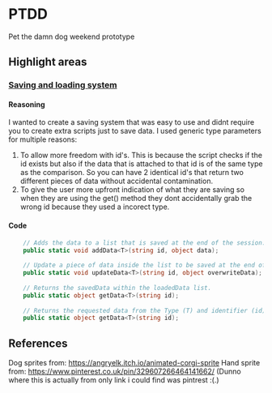 # PTDD
Pet the damn dog weekend prototype


## Highlight areas

### [Saving and loading system](https://github.com/lukewhitingdev/PTDD/blob/main/Pet-the-damn-dog/Assets/SaveManager.cs)

#### Reasoning
I wanted to create a saving system that was easy to use and didnt require you to create extra scripts just to save data.
I used generic type parameters for multiple reasons:
  1. To allow more freedom with id's. This is because the script checks if the id exists but also if the data that is attached to that id is of the same type as the comparison. So      you can have 2 identical id's that return two different pieces of data without accidental contamination.
  2. To give the user more upfront indication of what they are saving so when they are using the get() method they dont accidentally grab the wrong id because they used a incorect      type.

#### Code
```C#
    // Adds the data to a list that is saved at the end of the session.
    public static void addData<T>(string id, object data);
    
    // Update a piece of data inside the list to be saved at the end of the session.
    public static void updateData<T>(string id, object overwriteData);
    
    // Returns the savedData within the loadedData list.
    public static object getData<T>(string id);
    
    // Returns the requested data from the Type (T) and identifier (id)
    public static object getData<T>(string id);
```


## References

Dog sprites from: https://angryelk.itch.io/animated-corgi-sprite
Hand sprite from: https://www.pinterest.co.uk/pin/329607266464141662/ (Dunno where this is actually from only link i could find was pintrest :(.)
